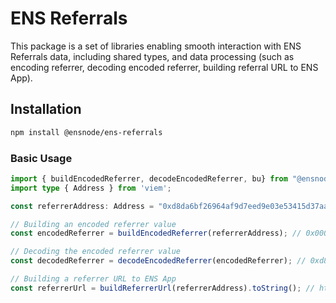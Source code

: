 # ENS Referrals

This package is a set of libraries enabling smooth interaction with ENS Referrals data, including shared types, and data processing (such as encoding referrer, decoding encoded referrer, building referral URL to ENS App).

## Installation

```bash
npm install @ensnode/ens-referrals
```

### Basic Usage

```typescript
import { buildEncodedReferrer, decodeEncodedReferrer, bu} from "@ensnode/ens-referrals";
import type { Address } from 'viem';

const referrerAddress: Address = "0xd8da6bf26964af9d7eed9e03e53415d37aa96045";

// Building an encoded referrer value
const encodedReferrer = buildEncodedReferrer(referrerAddress); // 0x000000000000000000000000d8da6bf26964af9d7eed9e03e53415d37aa96045

// Decoding the encoded referrer value
const decodedReferrer = decodeEncodedReferrer(encodedReferrer); // 0xd8da6bf26964af9d7eed9e03e53415d37aa96045

// Building a referrer URL to ENS App
const referrerUrl = buildReferrerUrl(referrerAddress).toString(); // https://app.ens.domains/?referrer=0xd8da6bf26964af9d7eed9e03e53415d37aa96045
```
